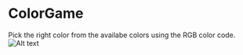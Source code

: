 # ColorGame
Pick the right color from the availabe colors using the RGB color code.
![Alt text](/relative/path/to/img.jpg?raw=true "Optional Title")
